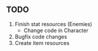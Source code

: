 ## TODO
1. Finish stat resources (Enemies)
    - Change code in Character
2. Bugfix code changes
3. Create item resources